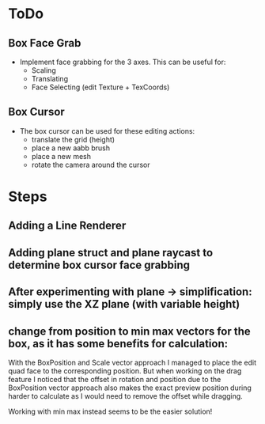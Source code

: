 # ToDo 
## Box Face Grab
* Implement face grabbing for the 3 axes. This can be useful for:
    * Scaling
    * Translating
    * Face Selecting (edit Texture + TexCoords)

## Box Cursor 
* The box cursor can be used for these editing actions:
    * translate the grid (height)
    * place a new aabb brush
    * place a new mesh
    * rotate the camera around the cursor



# Steps
## Adding a Line Renderer
## Adding plane struct and plane raycast  to determine box cursor face grabbing 
## After experimenting with plane -> simplification: simply use the XZ plane (with variable height)
## change from position to min max vectors for the box, as it has some benefits for calculation:
With the BoxPosition and Scale vector approach I managed to place the edit quad face to the corresponding position. 
But when working on the drag feature I noticed that the offset in rotation and position due to the BoxPosition vector approach 
also makes the exact preview position during harder to calculate as I would need to remove the offset while dragging.

Working with min max instead seems to be the easier solution!